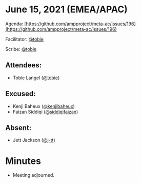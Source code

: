 # June 15, 2021 (EMEA/APAC)

Agenda: [https://github.com/ampproject/meta-ac/issues/196](https://github.com/ampproject/meta-ac/issues/196)

Facilitator: [@tobie]

Scribe: [@tobie]

## Attendees:

*   Tobie Langel ([@tobie])

## Excused:

*   Kenji Baheux ([@kenjibaheux])
*   Faizan Siddiqi ([@siddiqifaizan])

## Absent:

*   Jett Jackson ([@j-tt])

# Minutes

*   Meeting adjourned. 

[@tobie]: https://github.com/tobie
[@tpchandler]: https://github.com/tpchandler
[@j-tt]: https://github.com/j-tt
[@SiddiqiFaizan]: https://github.com/SiddiqiFaizan
[@kenjibaheux]: https://github.com/kenjibaheux
